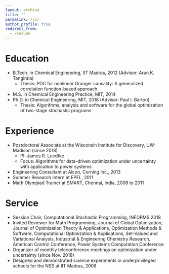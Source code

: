 ```yaml
---
layout: archive
title: ""
permalink: /cv/
author_profile: true
redirect_from:
  - /resume
---
```


Education
======
* B.Tech. in Chemical Engineering, IIT Madras, 2012 (Advisor: Arun K. Tangirala)
  * Thesis: PDC for nonlinear Granger causality: A generalized correlation function-based approach
* M.S. in Chemical Engineering Practice, MIT, 2014
* Ph.D. in Chemical Engineering, MIT, 2018 (Advisor: Paul I. Barton)
  * Thesis: Algorithms, analysis and software for the global optimization of two-stage stochastic programs

Experience
======
* Postdoctoral Associate at the Wisconsin Institute for Discovery, UW-Madison (since 2018)
  * PI: James R. Luedtke
  * Focus: Algorithms for data-driven optimization under uncertainty with application to power systems
* Engineering Consultant at Alcon, Corning Inc., 2013
* Summer Research Intern at EPFL, 2011
* Math Olympiad Trainer at SMART, Chennai, India, 2008 to 2011

Service
======
* Session Chair, Computational Stochastic Programming, INFORMS 2018
* Invited Reviewer for Math Programming, Journal of Global Optimization, Journal of Optimization Theory & Applications, Optimization Methods & Software, Computational Optimization & Applications, Set-Valued and Variational Analysis, Industrial & Engineering Chemistry Research, American Control Conference, Power Systems Computation Conference
* Organizer of monthly teleconference meetings on optimization under uncertainty (since Nov. 2018)
* Designed and demonstrated science experiments in underprivileged schools for the NSS at IIT Madras, 2008 
